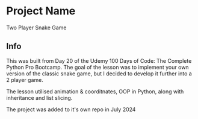 # Project Name
Two Player Snake Game

## Info
This was built from Day 20 of the Udemy 100 Days of Code: The Complete Python Pro Bootcamp. The goal of the lesson was to implement your own version of the classic snake game, but I decided to develop it further into a 2 player game.

The lesson utilised animation & coorditnates, OOP in Python, along with inheritance and list slicing.

The project was added to it's own repo in July 2024
